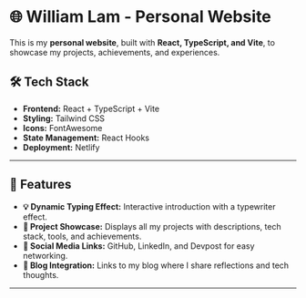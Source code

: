# 🌐 William Lam - Personal Website

This is my **personal website**, built with **React, TypeScript, and Vite**, to showcase my projects, achievements, and experiences.

## 🛠 Tech Stack
- **Frontend:** React + TypeScript + Vite
- **Styling:** Tailwind CSS
- **Icons:** FontAwesome
- **State Management:** React Hooks
- **Deployment:** Netlify

---

## 🎨 Features
- **💡 Dynamic Typing Effect:** Interactive introduction with a typewriter effect.
- **📝 Project Showcase:** Displays all my projects with descriptions, tech stack, tools, and achievements.
- **🔗 Social Media Links:** GitHub, LinkedIn, and Devpost for easy networking.
- **📜 Blog Integration:** Links to my blog where I share reflections and tech thoughts.

---
